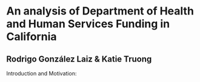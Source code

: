# An analysis of Department of Health and Human Services Funding in California

## Rodrigo González Laiz & Katie Truong

Introduction and Motivation:


